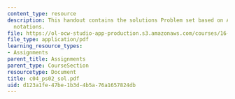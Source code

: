```yaml
---
content_type: resource
description: This handout contains the solutions Problem set based on ASCII and hexadecimal
  notations.
file: https://ol-ocw-studio-app-production.s3.amazonaws.com/courses/16-01-unified-engineering-i-ii-iii-iv-fall-2005-spring-2006/d123a1fe47be1b3d4b5a76a1657824db_c04_ps02_sol.pdf
file_type: application/pdf
learning_resource_types:
- Assignments
parent_title: Assignments
parent_type: CourseSection
resourcetype: Document
title: c04_ps02_sol.pdf
uid: d123a1fe-47be-1b3d-4b5a-76a1657824db
---
```

